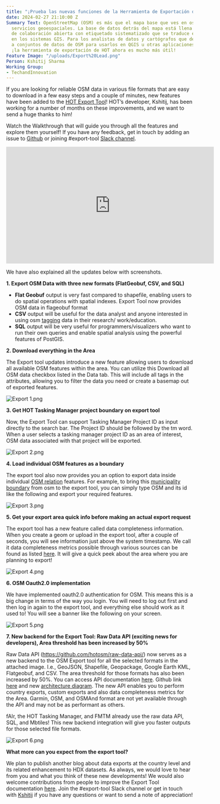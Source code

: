 ```yaml
---
title: "¡Prueba las nuevas funciones de la Herramienta de Exportación de HOT!"
date: 2024-02-27 21:10:00 Z
Summary Text: OpenStreetMap (OSM) es más que el mapa base que ves en osm.org u otros
  servicios geoespaciales. La base de datos detrás del mapa está llena de datos espaciales
  de colaboración abierta con etiquetado sistematizado que se traduce en atributos
  en los sistemas GIS. Para los analistas de datos y cartógrafos que desean acceder
  a conjuntos de datos de OSM para usarlos en QGIS u otras aplicaciones similares,
  ¡la herramienta de exportación de HOT ahora es mucho más útil!
Feature Image: "/uploads/Export%20Lead.png"
Person: Kshitij Sharma
Working Group:
- TechandInnovation
---
```


If you are looking for reliable OSM data in various file formats that are easy to download in a few easy steps and a couple of minutes, new features have been added to the [HOT Export Tool](https://export.hotosm.org/en/v3/)!  HOT’s developer, Kshitij, has been working for a number of months on these improvements, and we want to send a huge thanks to him!

Watch the Walkthrough that will guide you through all the features and explore them yourself! If you have any feedback, get in touch by adding an issue to [Github](https://github.com/hotosm/osm-export-tool) or joining #export-tool [Slack channel](https://slack.hotosm.org/).

<iframe width="560" height="315" src="https://www.youtube.com/embed/vxEDFAVfOTo?si=kdBJGdubn3UrqdnS" title="YouTube video player" frameborder="0" allow="accelerometer; autoplay; clipboard-write; encrypted-media; gyroscope; picture-in-picture; web-share" allowfullscreen></iframe>

We have also explained all the updates below with screenshots.

**1. Export OSM Data with three new formats (FlatGeobuf, CSV, and SQL)**

* **Flat Geobuf** output is very fast compared to shapefile, enabling users to do spatial operations with spatial indexes. Export Tool now provides OSM data in flageobuf format
* **CSV** output will be useful for the data analyst and anyone interested in using osm [tagging](https://wiki.openstreetmap.org/wiki/Tags) data in their research/ work/education.
* **SQL** output will be very useful for programmers/visualizers who want to run their own queries and enable spatial analysis using the powerful features of PostGIS.

**2. Download everything in the Area**

The Export tool updates introduce a new feature allowing users to download all available OSM features within the area. You can utilize this Download all OSM data checkbox listed in the Data tab. This will include all tags in the attributes, allowing you to filter the data you need or create a basemap out of exported features.

![Export 1.png](/uploads/Export%201.png)


**3. Get HOT Tasking Manager project boundary on export tool**

Now, the Export Tool can support Tasking Manager Project ID as input directly to the search bar. The Project ID should be followed by the tm word. When a user selects a tasking manager project ID as an area of interest, OSM data associated with that project will be exported. 

![Export 2.png](/uploads/Export%202.png)

**4. Load individual OSM features as a boundary**

The export tool also now provides you an option to export data inside individual [OSM relation](https://wiki.openstreetmap.org/wiki/Relation) features. For example, to bring this [municipality boundary](https://www.openstreetmap.org/relation/6104486#map=11/28.2094/83.9733) from osm to the export tool, you can simply type OSM and its id like the following and export your required features.

![Export 3.png](/uploads/Export%203.png)

**5. Get your export area quick info before making an actual export request**

The export tool has a new feature called data completeness information. When you create a geom or upload in the export tool, after a couple of seconds, you will see information just above the system timestamp. We call it data completeness metrics possible through various sources can be found as listed [here](https://github.com/hotosm/raw-data-api/blob/develop/docs/src/stats/indicators.md). It will give a quick peek about the area where you are planning to export! 

![Export 4.png](/uploads/Export%204.png)

**6. OSM Oauth2.0 implementation**

We have implemented oauth2.0 authentication for OSM. This means this is a big change in terms of the way you login. You will need to log out first and then log in again to the export tool, and everything else should work as it used to! You will see a banner like the following on your screen.

![Export 5.png](/uploads/Export%205.png)

**7. New backend for the Export Tool: Raw Data API  (exciting news for developers), Area threshold has been increased by 50%**

Raw Data API (https://github.com/hotosm/raw-data-api/) now serves as a new backend to the OSM Export tool for all the selected formats in the attached image. I.e., GeoJSON, Shapefile, Geopackage, Google Earth KML, Flatgeobuf, and CSV. The area threshold for those formats has also been increased by 50%. You can access API documentation [here](https://api-prod.raw-data.hotosm.org/v1/redoc). Github link [here](https://github.com/hotosm/export-tool-api) and new [architecture diagram](https://miro.com/welcomeonboard/OFIxRlBWUHU0bmIyb2FPZkJqSDhYVzc1ektqZDFzSXRJU1VHTTdYRVlraFVkNUVmUTcweHRvZXRwTDJKZ0ZsMnwzNDU4NzY0NTE1MDkwMjQ0MzIzfDI=?share_link_id=26271906711). The new API enables you to perform country exports, custom exports and also data completeness metrics for the Area. Garmin, OSM, and OSMAnd format are not yet available through the API and may not be as performant as others.

fAIr, the HOT Tasking Manager, and FMTM already use the raw data API, SQL, and Mbtiles! This new backend integration will give you faster outputs for those selected file formats.

![Export 6.png](/uploads/Export%206.png)

**What more can you expect from the export tool?**

We plan to publish another blog about data exports at the country level and its related enhancement to HDX datasets. As always, we would love to hear from you and what you think of these new developments!  We would also welcome contributions from people to improve the Export Tool documentation [here](https://github.com/hotosm/osm-export-tool/tree/master/ui/app/components/help).
Join the #export-tool Slack channel or get in touch with [Kshitij](mailto:kshitij.sharma@hotosm.org) if you have any questions or want to send a note of appreciation!
